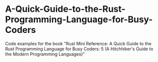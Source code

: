 # A-Quick-Guide-to-the-Rust-Programming-Language-for-Busy-Coders
Code examples for the book "Rust Mini Reference: A Quick Guide to the Rust Programming Language for Busy Coders: 5 (A Hitchhiker's Guide to the Modern Programming Languages)"
